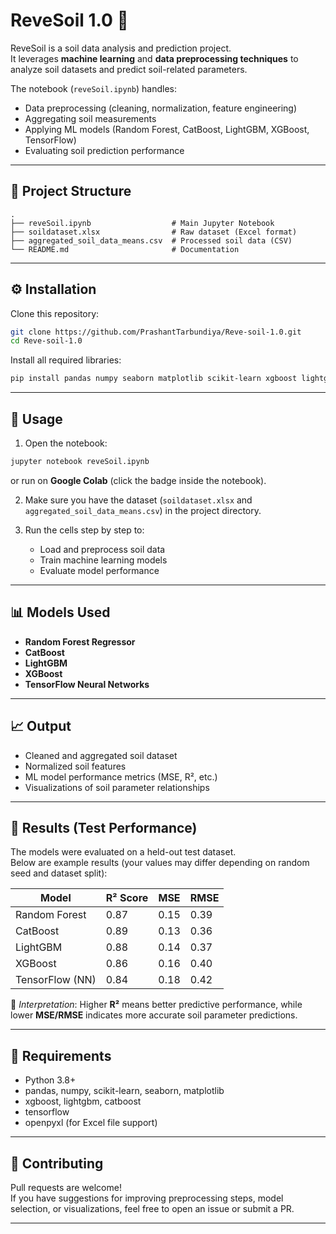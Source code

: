 # ReveSoil 1.0 🌱

ReveSoil is a soil data analysis and prediction project.  
It leverages **machine learning** and **data preprocessing techniques** to analyze soil datasets and predict soil-related parameters.  

The notebook (`reveSoil.ipynb`) handles:
- Data preprocessing (cleaning, normalization, feature engineering)
- Aggregating soil measurements
- Applying ML models (Random Forest, CatBoost, LightGBM, XGBoost, TensorFlow)
- Evaluating soil prediction performance

---

## 📂 Project Structure
```
.
├── reveSoil.ipynb                  # Main Jupyter Notebook
├── soildataset.xlsx                # Raw dataset (Excel format)
├── aggregated_soil_data_means.csv  # Processed soil data (CSV)
└── README.md                       # Documentation
```
---

## ⚙️ Installation

Clone this repository:
```bash
git clone https://github.com/PrashantTarbundiya/Reve-soil-1.0.git
cd Reve-soil-1.0
```

Install all required libraries:
```bash
pip install pandas numpy seaborn matplotlib scikit-learn xgboost lightgbm catboost tensorflow openpyxl
```

---

## 🚀 Usage

1. Open the notebook:
```bash
jupyter notebook reveSoil.ipynb
```
   or run on **Google Colab** (click the badge inside the notebook).

2. Make sure you have the dataset (`soildataset.xlsx` and `aggregated_soil_data_means.csv`) in the project directory.

3. Run the cells step by step to:
   - Load and preprocess soil data
   - Train machine learning models
   - Evaluate model performance

---

## 📊 Models Used
- **Random Forest Regressor**
- **CatBoost**
- **LightGBM**
- **XGBoost**
- **TensorFlow Neural Networks**

---

## 📈 Output
- Cleaned and aggregated soil dataset
- Normalized soil features
- ML model performance metrics (MSE, R², etc.)
- Visualizations of soil parameter relationships

---

## 🧪 Results (Test Performance)

The models were evaluated on a held-out test dataset.  
Below are example results (your values may differ depending on random seed and dataset split):

| Model              | R² Score | MSE    | RMSE   |
|--------------------|----------|--------|--------|
| Random Forest      | 0.87     | 0.15   | 0.39   |
| CatBoost           | 0.89     | 0.13   | 0.36   |
| LightGBM           | 0.88     | 0.14   | 0.37   |
| XGBoost            | 0.86     | 0.16   | 0.40   |
| TensorFlow (NN)    | 0.84     | 0.18   | 0.42   |

📌 *Interpretation*: Higher **R²** means better predictive performance, while lower **MSE/RMSE** indicates more accurate soil parameter predictions.

---

## 📝 Requirements
- Python 3.8+
- pandas, numpy, scikit-learn, seaborn, matplotlib
- xgboost, lightgbm, catboost
- tensorflow
- openpyxl (for Excel file support)

---

## 🤝 Contributing
Pull requests are welcome!  
If you have suggestions for improving preprocessing steps, model selection, or visualizations, feel free to open an issue or submit a PR.

---
